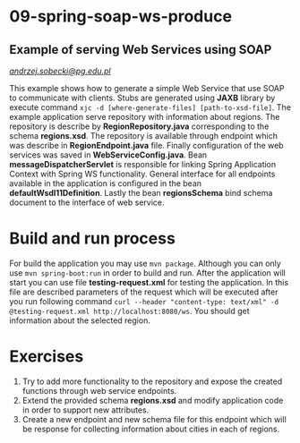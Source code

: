 # 09-spring-soap-ws-produce
## Example of serving Web Services using SOAP
*andrzej.sobecki@pg.edu.pl*

This example shows how to generate a simple Web Service that use SOAP to communicate with clients. Stubs are generated using **JAXB** library by execute command `xjc -d [where-generate-files] [path-to-xsd-file]`. The example application serve repository with information about regions. The repository is describe by **RegionRepository.java** corresponding to the schema **regions.xsd**. The repository is available through endpoint which was describe in **RegionEndpoint.java** file. Finally configuration of the web services was saved in **WebServiceConfig.java**. Bean **messageDispatcherServlet** is responsible for linking Spring Application Context with Spring WS functionality. General interface for all endpoints available in the application is configured in the bean **defaultWsdl11Definition**. Lastly the bean **regionsSchema** bind schema document to the interface of web service.

# Build and run process
For build the application you may use `mvn package`. Although you can only use `mvn spring-boot:run` in order to build and run. After the application will start you can use file **testing-request.xml** for testing the application. In this file are described parameters of the request which will be executed after you run following command `curl --header "content-type: text/xml" -d @testing-request.xml http://localhost:8080/ws`. You should get information about the selected region.

# Exercises
1. Try to add more functionality to the repository and expose the created functions through web service endpoints.
2. Extend the provided schema **regions.xsd** and modify application code in order to support new attributes.
3. Create a new endpoint and new schema file for this endpoint which will be response for collecting information about cities in each of regions.